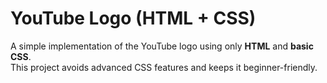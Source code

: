 # YouTube Logo (HTML + CSS)

A simple implementation of the YouTube logo using only **HTML** and **basic CSS**.  
This project avoids advanced CSS features and keeps it beginner-friendly.
